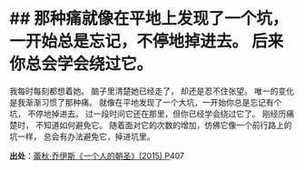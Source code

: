 # \## 那种痛就像在平地上发现了一个坑， 一开始总是忘记，不停地掉进去。 后来你总会学会绕过它。

我每时每刻都想着她。 脑子里清楚她已经走了， 却还是忍不住张望。 唯一的变化是我渐渐习惯了那种痛。
就像在平地发现了一个大坑，一开始你总是忘记有个坑， 不停地掉进去。 过一段时间它还在那里，但你已经学会绕过它了。
刚经历痛楚时， 不知道如何避免它。 随着面对它的次数的增加，仿佛它像一个前行路上的坑一样， 总会有办法避免它，掉进坑里。

**出处**：[蕾秋·乔伊斯《一个人的朝圣》(2015) P](zotero://select/library/items/IZWRNIRW)407

